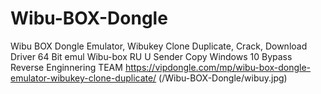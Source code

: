 # Wibu-BOX-Dongle
Wibu BOX Dongle Emulator, Wibukey Clone Duplicate, Crack, Download Driver 64 Bit emul Wibu-box RU U Sender Copy Windows 10 Bypass Reverse Enginnering TEAM
https://vipdongle.com/mp/wibu-box-dongle-emulator-wibukey-clone-duplicate/
(/Wibu-BOX-Dongle/wibuy.jpg)
